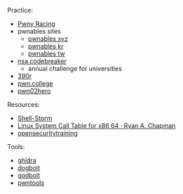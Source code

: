 Practice:
- [Pwny Racing](https://pwny.racing/)
- pwnables sites
	- [pwnables xyz](https://pwnable.xyz/)
	- [pwnables kr](https://pwnable.kr/)
	- [pwnables tw](https://pwnable.tw/)
- [nsa codebreaker](https://nsa-codebreaker.org/home)
	- annual challenge for universities
- [390r](https://pwn.umasscybersec.org/index.html)
- [pwn.college](https://pwn.college/dojos)
- [pwn02hero](https://github.com/seal9055/PWN_Zero2Hero)

Resources:
- [Shell-Storm](https://shell-storm.org/index.html)
- [Linux System Call Table for x86 64 · Ryan A. Chapman](https://blog.rchapman.org/posts/Linux_System_Call_Table_for_x86_64/)
- [opensecuritytraining](https://p.ost2.fyi/)

Tools:
- [ghidra](https://ghidra-sre.org/)
- [dogbolt](https://dogbolt.org/)
- [godbolt](https://godbolt.org/)
- [pwntools](https://docs.pwntools.com/en/stable/)
